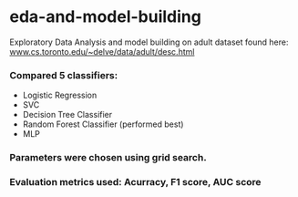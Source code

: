 # eda-and-model-building
Exploratory Data Analysis and model building on adult dataset found here: www.cs.toronto.edu/~delve/data/adult/desc.html
### Compared 5 classifiers:
* Logistic Regression
* SVC
* Decision Tree Classifier
* Random Forest Classifier  (performed best)
* MLP

### Parameters were chosen using grid search.
### Evaluation metrics used: Acurracy, F1 score, AUC score
